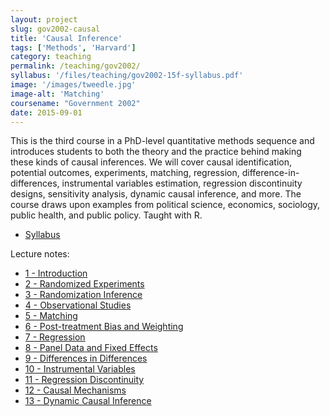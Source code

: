 ```yaml
---
layout: project
slug: gov2002-causal
title: 'Causal Inference'
tags: ['Methods', 'Harvard']
category: teaching
permalink: /teaching/gov2002/
syllabus: '/files/teaching/gov2002-15f-syllabus.pdf'
image: '/images/tweedle.jpg'
image-alt: 'Matching'
coursename: "Government 2002"
date: 2015-09-01
---
```


This is the third course in a PhD-level quantitative methods sequence and introduces students to both the theory and the practice behind making these kinds of causal inferences. We will cover causal identification, potential outcomes, experiments, matching, regression, difference-in-differences, instrumental variables estimation, regression discontinuity designs, sensitivity analysis, dynamic causal inference, and more. The course draws upon examples from political science, economics, sociology, public health, and public policy. Taught with R.

<!--more-->

* [Syllabus][syll]

Lecture notes:

* [1 - Introduction][s01intro]
* [2 - Randomized Experiments][s02rand]
* [3 - Randomization Inference][s03fisher]
* [4 - Observational Studies][s04obs]
* [5 - Matching][s05match]
* [6 - Post-treatment Bias and Weighting][s06weight]
* [7 - Regression][s07regression]
* [8 - Panel Data and Fixed Effects][s08panel]
* [9 - Differences in Differences][s09diff]
* [10 - Instrumental Variables][s10iv]
* [11 - Regression Discontinuity][s11rd]
* [12 - Causal Mechanisms][s12mech]
* [13 - Dynamic Causal Inference][s13dynci]


[syll]: /files/teaching/gov2002-15f-syllabus.pdf
[s01intro]: /files/teaching/s01-intro-slides.pdf
[s02rand]: /files/teaching/s02-experiment-handout.pdf
[s03fisher]: /files/teaching/s03-fisher-slides-handout.pdf
[s04obs]: /files/teaching/s04-observational-handout.pdf
[s05match]: /files/teaching/s05-matching-handout.pdf
[s06weight]: /files/teaching/s06-weighting-handout.pdf
[s07regression]: /files/teaching/s07-regression-handout.pdf
[s08panel]: /files/teaching/s08-panel-handout.pdf
[s09diff]: /files/teaching/s09-diff-in-diff-handout.pdf
[s10iv]: /files/teaching/s10-iv-handout.pdf
[s11rd]: /files/teaching/s11-rdd-handout.pdf
[s12mech]: /files/teaching/s12-mechanisms-handout.pdf
[s13dynci]: /files/teaching/s13-dynci-handout.pdf
[s03po]: /files/teaching/s03-potential.pdf
[s04rand]: /files/teaching/s04-experiments.pdf
[hw1]: /files/teaching/psc504-hw1.pdf
[s05fisher]: /files/teaching/s05-fisher.pdf
[hw2]: /files/teaching/psc504-hw2.pdf
[roads]: /files/teaching/roads.RData
[s06obs]: /files/teaching/s06-observational.pdf
[abd]: /files/teaching/blattman.csv
[hw3]: /files/teaching/psc504-hw3.pdf
[s07match]: /files/teaching/s07-matching.pdf
[hw4]: /files/teaching/psc504-hw4.pdf
[nswe]: /files/teaching/nsw_exper.dta
[nswobs]: /files/teaching/nsw_psid_withtreated.dta
[s08weight]: /files/teaching/s08-weighting.pdf
[s09regression]: /files/teaching/s09-regression.pdf
[hw5]: /files/teaching/psc504-hw5.pdf
[washington]: /files/teaching/Washington08.pdf
[girls]: /files/teaching/girls.dta
[s10panel]: /files/teaching/s10-panel.pdf
[s11diff]: /files/teaching/s11-diff-in-diff.pdf
[hw6]: /files/teaching/psc504-hw6.pdf
[card]: /files/teaching/CarKru94.pdf
[card-data]: /files/teaching/card_krueger.dta
[s12iv]: /files/teaching/s12-iv.pdf
[s13rd]: /files/teaching/s13-rdd.pdf
[hw7]: /files/teaching/psc504-hw7.pdf
[ajr-data]: /files/teaching/ajr-aer.dta
[lee-data]: /files/teaching/lee-data.dta
[s14mech]: /files/teaching/s14-mechanisms.pdf
[s15dynci]: /files/teaching/s15-dynci.pdf

